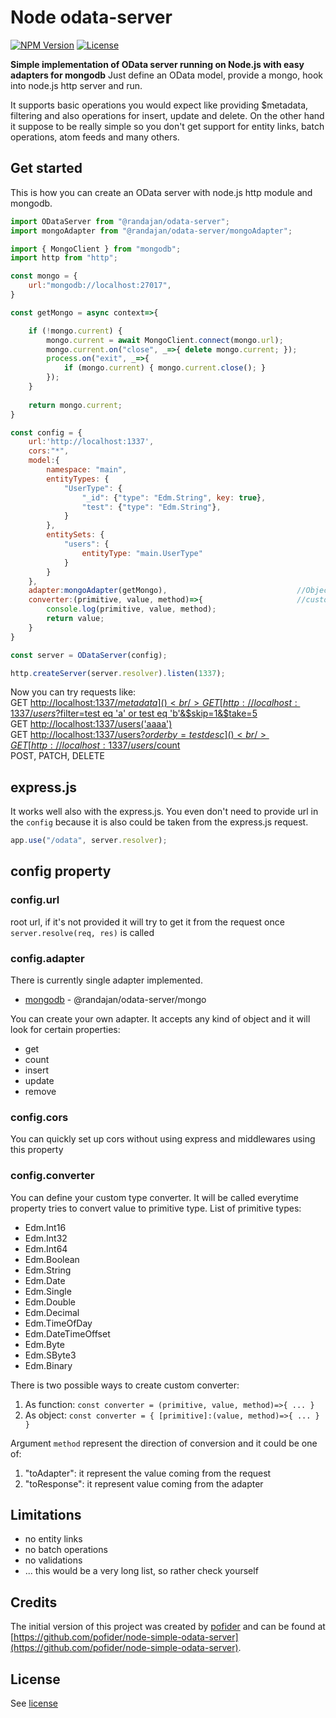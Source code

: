
# Node odata-server
[![NPM Version](http://img.shields.io/npm/v/@randajan/odata-server.svg?style=flat-square)](https://npmjs.com/package/@randajan/odata-server)
[![License](http://img.shields.io/npm/l/@randajan/odata-server.svg?style=flat-square)](http://opensource.org/licenses/MIT)

**Simple implementation of OData server running on Node.js with easy adapters for mongodb** Just define an OData model, provide a mongo, hook into node.js http server and run. 

It supports basic operations you would expect like providing $metadata, filtering and also operations for insert, update and delete. On the other hand it suppose to be really simple so you don't get support for entity links, batch operations, atom feeds and many others. 

## Get started

This is how you can create an OData server with node.js http module and mongodb.
```js
import ODataServer from "@randajan/odata-server";
import mongoAdapter from "@randajan/odata-server/mongoAdapter";

import { MongoClient } from "mongodb";
import http from "http";

const mongo = {
    url:"mongodb://localhost:27017",
}

const getMongo = async context=>{

    if (!mongo.current) { 
        mongo.current = await MongoClient.connect(mongo.url);
        mongo.current.on("close", _=>{ delete mongo.current; });
        process.on("exit", _=>{
            if (mongo.current) { mongo.current.close(); }
        });
    }
    
    return mongo.current;
}

const config = {
    url:'http://localhost:1337',
    cors:"*",
    model:{
        namespace: "main",
        entityTypes: {
            "UserType": {
                "_id": {"type": "Edm.String", key: true},
                "test": {"type": "Edm.String"},            
            }
        },   
        entitySets: {
            "users": {
                entityType: "main.UserType"
            }
        }
    },
    adapter:mongoAdapter(getMongo),                             //Object.keys(adapter) == [ "query", "count", "insert", "update", "remove" ];
    converter:(primitive, value, method)=>{                     //custom 'value to type' convertor, method is enum = [ "toAdapter", "toResponse" ];
        console.log(primitive, value, method);
        return value;
    }
}

const server = ODataServer(config);

http.createServer(server.resolver).listen(1337);

```

Now you can try requests like:<br/>
GET [http://localhost:1337/$metadata]()<br/>
GET [http://localhost:1337/users?$filter=test eq 'a' or test eq 'b'&$skip=1&$take=5]()<br/>
GET [http://localhost:1337/users('aaaa')]()<br/>
GET [http://localhost:1337/users?$orderby=test desc]()<br/>
GET [http://localhost:1337/users/$count]()<br/>
POST, PATCH, DELETE

## express.js
It works well also with the express.js.
You even don't need to provide url in the `config` because it is also could be taken from the express.js request.

```js
app.use("/odata", server.resolver);
```
## config property

### config.url
root url, if it's not provided it will try to get it from the request once `server.resolve(req, res)` is called

### config.adapter
There is currently single adapter implemented. 
- [mongodb](https://www.mongodb.com/) - @randajan/odata-server/mongo

You can create your own adapter. It accepts any kind of object and it will look for certain properties:
- get
- count
- insert
- update
- remove

### config.cors
You can quickly set up cors without using express and middlewares using this property

### config.converter
You can define your custom type converter. It will be called everytime property tries to convert value to primitive type.
List of primitive types:
- Edm.Int16
- Edm.Int32
- Edm.Int64
- Edm.Boolean
- Edm.String
- Edm.Date
- Edm.Single
- Edm.Double
- Edm.Decimal
- Edm.TimeOfDay
- Edm.DateTimeOffset
- Edm.Byte
- Edm.SByte3
- Edm.Binary

There is two possible ways to create custom converter:
1. As function: `const converter = (primitive, value, method)=>{ ... }`
2. As object: `const converter = { [primitive]:(value, method)=>{ ... } }`

Argument `method` represent the direction of conversion and it could be one of:
1. "toAdapter": it represent the value coming from the request
2. "toResponse": it represent value coming from the adapter

## Limitations
- no entity links
- no batch operations
- no validations
- ... this would be a very long list, so rather check yourself

## Credits

The initial version of this project was created by [pofider](https://github.com/pofider) and can be found at [https://github.com/pofider/node-simple-odata-server](https://github.com/pofider/node-simple-odata-server).

## License
See [license](https://github.com/randajan/odata-server/blob/main/LICENSE)

